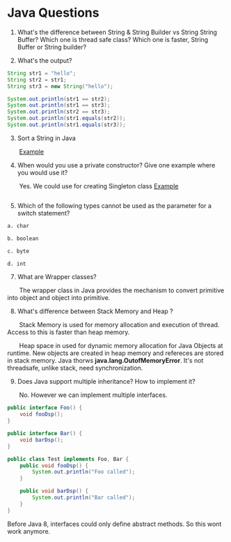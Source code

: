 # Java Questions

1. What's the difference between String & String Builder vs String String Buffer? Which one is thread safe class? Which one is faster, String Buffer or String builder?


2. What's the output?
```java
String str1 = "hello";
String str2 = str1;
String str3 = new String("hello");

System.out.println(str1 == str2);
System.out.println(str1 == str3);
System.out.println(str2 == str3);
System.out.println(str1.equals(str2));
System.out.println(str1.equals(str3));
```

3. Sort a String in Java

&nbsp;&nbsp;&nbsp;&nbsp;&nbsp;&nbsp; [Example](../java/SortAString.java)

4. When would you use a private constructor? Give one example where you would use it?

&nbsp;&nbsp;&nbsp;&nbsp;&nbsp;&nbsp; Yes. We could use for creating Singleton class [Example](../java/Singleton.java)

```java
```

5. Which of the following types cannot be used as the parameter for a switch statement?

```bash
a. char

b. boolean

c. byte

d. int
```

7. What are Wrapper classes?

&nbsp;&nbsp;&nbsp;&nbsp;&nbsp;&nbsp; The wrapper class in Java provides the mechanism to convert primitive into object and object into primitive.

8. What's difference between Stack Memory and Heap ?

&nbsp;&nbsp;&nbsp;&nbsp;&nbsp;&nbsp; Stack Memory is used for memory allocation and execution of thread. Access to this is faster than heap memory.

&nbsp;&nbsp;&nbsp;&nbsp;&nbsp;&nbsp; Heap space in used for dynamic memory allocation for Java Objects at runtime. New objects are created in heap memory and refereces are stored in stack memory. Java thorws **java.lang.OutofMemoryError**. It's not threadsafe, unlike stack, need synchronization.

9. Does Java support multiple inheritance? How to implement it?

&nbsp;&nbsp;&nbsp;&nbsp;&nbsp;&nbsp; No. However we can implement multiple interfaces.

```java
public interface Foo() {
    void fooDsp();
}

public interface Bar() {
    void barDsp();
}

public class Test implements Foo, Bar {
    public void fooDsp() {
        System.out.println("Foo called");
    }

    public void barDsp() {
        System.out.println("Bar called");
    }
}
```

Before Java 8, interfaces could only define abstract methods. So this wont work anymore.
